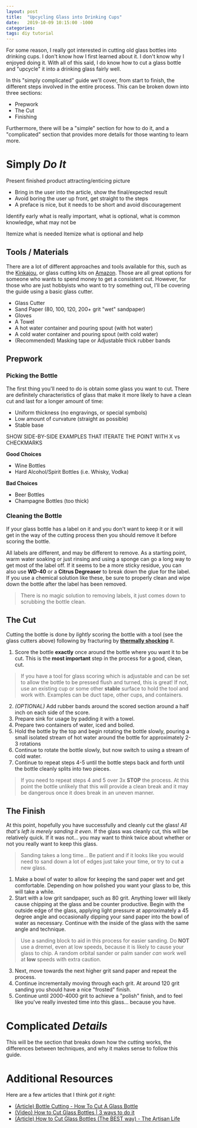 ```yaml
---
layout: post
title:  "Upcycling Glass into Drinking Cups"
date:   2019-10-09 10:15:00 -1000
categories:
tags: diy tutorial
---
```

For some reason, I really got interested in cutting old glass bottles into
drinking cups.
I don't know how I first learned about it.
I don't know why I enjoyed doing it.
With all of this said, I do know how to cut a glass bottle and "upcycle" it
into a drinking glass fairly well.

In this "simply complicated" guide we'll cover, from start to finish, the
different steps involved in the entire process. This can be broken down into
three sections:

- Prepwork
- The Cut
- Finishing

Furthermore, there will be a "simple" section for how to do it, and a
"complicated" section that provides more details for those wanting to learn
more.

# Simply _Do It_
Present finished product attracting/enticing picture
- Bring in the user into the article, show the final/expected result
- Avoid boring the user up front, get straight to the steps
- A preface is nice, but it needs to be short and avoid discouragement

Identify early what is really important, what is optional, what is common knowledge, what may not be


Itemize what is needed
Itemize what is optional and help

## Tools / Materials
There are a lot of different approaches and tools available for this, such
as the [Kinkajou](https://www.bottlecutting.com), or glass cutting kits on
[Amazon](https://www.amazon.com/Bottle-Cutter-Cutting-Glasses-Included/dp/B07PZ7JTKY/ref=asc_df_B07PZ7JTKY/?tag=hyprod-20&linkCode=df0&hvadid=343985429020&hvpos=1o4&hvnetw=g&hvrand=18261913705392091385&hvpone=&hvptwo=&hvqmt=&hvdev=c&hvdvcmdl=&hvlocint=&hvlocphy=9032812&hvtargid=aud-829758849484:pla-797949723557&psc=1&tag=&ref=&adgrpid=64633019210&hvpone=&hvptwo=&hvadid=343985429020&hvpos=1o4&hvnetw=g&hvrand=18261913705392091385&hvqmt=&hvdev=c&hvdvcmdl=&hvlocint=&hvlocphy=9032812&hvtargid=aud-829758849484:pla-797949723557). Those are all great options for someone who wants to spend money to get
a consistent cut. However, for those who are just hobbyists who want to try
something out, I'll be covering the guide using a basic glass cutter.

- Glass Cutter
- Sand Paper (80, 100, 120, 200+ grit "wet" sandpaper)
- Gloves
- A Towel
- A hot water container and pouring spout (with hot water)
- A cold water container and pouring spout (with cold water)
- (Recommended) Masking tape or Adjustable thick rubber bands

## Prepwork
### Picking the Bottle
The first thing you'll need to do is obtain some glass you want to cut. There
are definitely characteristics of glass that make it more likely to have a clean
cut and last for a longer amount of time:
- Uniform thickness (no engravings, or special symbols)
- Low amount of curvature (straight as possible)
- Stable base

SHOW SIDE-BY-SIDE EXAMPLES THAT ITERATE THE POINT WITH X vs CHECKMARKS

**Good Choices**
- Wine Bottles
- Hard Alcohol/Spirit Bottles (i.e. Whisky, Vodka)

**Bad Choices**
- Beer Bottles
- Champagne Bottles (too thick)

### Cleaning the Bottle
If your glass bottle has a label on it and you don't want to keep it or it will
get in the way of the cutting process then you should remove it before scoring
the bottle.

All labels are different, and may be different to remove. As a starting point,
warm water soaking or just rinsing and using a sponge can go a long way to get
most of the label off. If it seems to be a more sticky residue, you can also use
**WD-40** or a **Citrus Degreaser** to break down the glue for the label. If
you use a chemical solution like these, be sure to properly clean and wipe down
the bottle after the label has been removed.

> There is no magic solution to removing labels, it just comes down to scrubbing
> the bottle clean.

## The Cut
Cutting the bottle is done by _lightly_ scoring the bottle with a tool (see
the glass cutters above) following by fracturing by
**[thermally shocking](https://en.wikipedia.org/wiki/Thermal_shock)** it.

1. Score the bottle **exactly** once around the bottle where you want it to be
cut. This is the **most important** step in the process for a good, clean, cut.

> If you have a tool for glass scoring which is adjustable and can be set to
> allow the bottle to be pressed flush and turned, this is great! If not, use
> an existing cup or some other **stable** surface to hold the tool and work
> with. Examples can be duct tape, other cups, and containers.

2. _(OPTIONAL)_ Add rubber bands around the scored section around a half inch
on each side of the score.
3. Prepare sink for usage by padding it with a towel.
3. Prepare two containers of water, iced and boiled.
4. Hold the bottle by the top and begin rotating the bottle slowly, pouring a
small isolated stream of hot water around the bottle for approximately 2-3
rotations
5. Continue to rotate the bottle slowly, but now switch to using a stream of
cold water.
6. Continue to repeat steps 4-5 until the bottle steps back and forth until the
bottle cleanly splits into two pieces.

> If you need to repeat steps 4 and 5 over 3x **STOP** the process. At this
> point the bottle unlikely that this will provide a clean break and it may be
> dangerous once it does break in an uneven manner.

## The Finish
At this point, hopefully you have successfully and cleanly cut the glass! _All
that's left is merely sanding it even_. If the glass was cleanly cut, this
will be relatively quick. If it was not... you may want to think twice about
whether or not you really want to keep this glass.

> Sanding takes a long time... Be patient and if it looks like you would need to
> sand down a lot of edges just take your time, or try to cut a new glass.

1. Make a bowl of water to allow for keeping the sand paper wet and get
comfortable. Depending on how polished you want your glass to be, this will take
a while.
2. Start with a low grit sandpaper, such as 80 grit. Anything lower will likely
cause chipping at the glass and be counter productive. Begin with the outside
edge of the glass, applying light pressure at approximately a 45 degree angle
and occasionally dipping your sand paper into the bowl of water as necessary.
Continue with the inside of the glass with the same angle and technique.

> Use a sanding block to aid in this process for easier sanding. Do **NOT** use
> a dremel, even at low speeds, because it is likely to cause your glass to
> chip. A random orbital sander or palm sander _can_ work well at **low** speeds
> with extra caution.

3. Next, move towards the next higher grit sand paper and repeat the process.
4. Continue incrementally moving through each grit. At around 120 grit sanding
you should have a nice "frosted" finish.
5. Continue until 2000-4000 grit to achieve a "polish" finish, and to feel like
you've really invested time into this glass... because you have.

# Complicated _Details_
This will be the section that breaks down how the cutting works, the differences
between techniques, and why it makes sense to follow this guide.

# Additional Resources
Here are a few articles that I think *got it right*:
- [(Article) Bottle Cutting - How To Cut A Glass Bottle](https://www.eternaltools.com/blog/bottle-cutting-how-to-cut-a-glass-bottle)
- [(Video) How to Cut Glass Bottles \| 3 ways to do it](https://www.youtube.com/watch?v=WxKZ8hhcmvg)
- [(Article) How to Cut Glass Bottles (The BEST way) - The Artisan Life](https://natashalh.com/how-to-cut-glass-bottles-the-best-way/)
